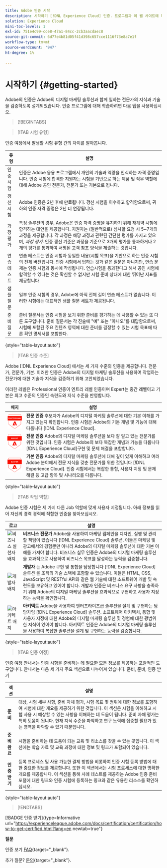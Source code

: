 ```yaml
---
title: Adobe 인증 시작
description: 시작하기 [!DNL Experience Cloud] 인증. 프로그램과 이 웹 사이트에 대해 알아봅니다.
solution: Experience Cloud
mini-toc-levels: 1
exl-id: 751e4c99-cce8-47a1-84cc-2cb3aacdaec8
source-git-commit: 6d77e4b81d05f41d398c657cce1116f73e8a7e1f
workflow-type: tm+mt
source-wordcount: '947'
ht-degree: 1%

---
```


# 시작하기 {#getting-started}

Adobe의 인증은 Adobe의 디지털 마케팅 솔루션과 함께 일하는 전문가의 지식과 기술을 검증하도록 설계되었습니다. 인증 프로그램에 대해 학습하려면 다음 탭을 사용하십시오.

>[!BEGINTABS]

>[!TAB 시험 유형]

인증 여정에서 발생할 시험 유형 간의 차이를 알아봅니다.

| 유형 | 설명 |
| ------- | ------- |
| 인증 시험 | 인증은 Adobe 응용 프로그램에서 개인의 기술과 역량을 인식하는 자격 증명입니다. 인증 시험에 합격한 지원자는 시험을 기반으로 하는 제품 및 직무 역할에 대해 Adobe 공인 전문가, 전문가 또는 기본으로 됩니다. |
| 갱신 시험 | Adobe 인증은 2년 후에 만료됩니다. 갱신 시험을 이수하고 합격함으로써, 귀하의 인증 자격 증명은 2년 더 연장됩니다. |
| 과정 평가 | 특정 솔루션의 경우, Adobe은 인증 자격 증명을 유지하기 위해 재계약 시험에 합격하는 대안을 제공합니다. 지원자는 (일반적으로) 심사할 요청 시 5~7개의 과정을 제공합니다. 각 과정은 해당 과정과 관련된 간단한 평가를 가지고 있으며, _과정 평가_. 인증 갱신 기준은 과정을 기준으로 3개의 평가를 통과하거나 2개의 평가를 통과하여 서명된 고객 참조 양식을 제출하는 것입니다. |
| 연습 테스트 | 연습 테스트는 인증 시험과 동일한 내용(시험 목표)을 기반으로 하는 인증 시험의 전체 버전입니다. 인증 시험에서 답하는 것과 같은 질문은 아니지만, 연습 문제는 인증 시험과 동시에 작성됩니다. 연습시험을 통과한다고 해서 공인 시험에 합격할 수 있다는 것은 확신할 수 없지만 시험 준비 상태에 대한 뛰어난 지표를 제공합니다 |
| 샘플 질문 | 일부 인증 시험의 경우, Adobe에 아직 전체 길이 연습 테스트가 없습니다. 이러한 시험에는 대표적인 샘플 질문 세트가 제공됩니다. |
| 준비 질문 | 준비 질문서는 인증 시험을 보기 위한 준비를 평가하는 데 사용할 수 있는 또 다른 도구입니다. 준비 질문서는 각 진술에 &quot;예&quot; 또는 &quot;아니오&quot;를 대답함으로써, 시험에 포함된 주요 컨텐츠 영역에 대한 준비를 결정할 수 있는 시험 목표에 따른 확인 명세서를 포함한다. |

{style="table-layout:auto"}

>[!TAB 인증 수준]

Adobe [!DNL Experience Cloud] 에서는 세 가지 수준의 인증을 제공합니다. 전문가, 전문가, 기본. 이러한 인증은 Adobe의 디지털 마케팅 솔루션을 사용하여 작업하는 전문가에 대한 기술과 지식을 검증하기 위해 고안되었습니다.

이러한 레벨은 Professional 인증이 엔트리 레벨 인증이며 Expert는 중간 레벨이고 기본은 최고 수준의 인증인 숙련도와 지식 수준을 반영합니다.

| 배지 | 설명 |
| ------- | ------- |
| ![전문 배지](/help/certifications/assets/professional-badge-Xsmall.png) | **전문 인증** 후보자가 Adobe의 디지털 마케팅 솔루션에 대한 기본 이해를 가지고 있는지 확인합니다. 인증 시험은 Adobe의 기본 개념 및 기능에 대해 다룹니다 [!DNL Experience Cloud]. |
| ![전문가 배지](/help/certifications/assets/expert-badge-Xsmall.png) | **전문 인증** Adobe의 디지털 마케팅 솔루션을 보다 잘 알고 있는 전문가를 위한 것입니다. 인증 시험은 Adobe의 보다 복잡한 개념과 기능을 다룹니다 [!DNL Experience Cloud]구현 및 문제 해결을 포함합니다. |
| ![기본 배지](/help/certifications/assets/master-badge-Xsmall.png) | **기본 인증** Adobe의 디지털 마케팅 솔루션에 대해 깊이 있게 이해하고 여러 Adobe 분야에서 전문 지식을 갖춘 전문가를 위한 것입니다 [!DNL Experience Cloud]. 인증 시험에서는 복잡한 통합, 사용자 지정 및 문제 해결 등 고급 항목 및 시나리오를 다룹니다. |

{style="table-layout:auto"}

>[!TAB 작업 역할]

Adobe 인증 시험은 세 가지 다른 Job 역할에 맞게 사용자 지정됩니다. 아래 정보를 읽어 자신의 경력 경력에 적합한 인증을 찾아보십시오.

| 로고 | 설명 |
| ------- | ------- |
| ![비즈니스 실천자 배지](/help/certifications/assets/business_practitioner_blk_small.png) | **비즈니스 전문가** Adobe을 사용하여 마케팅 캠페인을 디자인, 실행 및 관리할 책임이 있습니다 [!DNL Experience Cloud] 솔루션. 이들은 마케팅 및 광고에서의 경험뿐만 아니라 Adobe의 디지털 마케팅 솔루션에 대한 기본 이해를 가져야 합니다. 비즈니스 실무 인증은 Adobe의 디지털 마케팅 솔루션을 효과적으로 사용하여 비즈니스 목표를 달성하는 능력을 검증합니다. |
| ![개발자 배지](/help/certifications/assets/developer_blk_small.png) | **개발자** 는 Adobe 구현 및 통합을 담당합니다 [!DNL Experience Cloud] 솔루션 을 조직의 기술 스택에 포함할 수 있습니다. 이들은 HTML, CSS, JavaScript 및 RESTful API와 같은 웹 기술에 대한 소프트웨어 개발 및 숙련도를 보유하고 있어야 합니다. 개발자 인증은 비즈니스 요구 사항을 충족하기 위해 Adobe의 디지털 마케팅 솔루션을 효과적으로 구현하고 사용자 지정하는 능력을 확인합니다. |
| ![아키텍트 배지](/help/certifications/assets/architect_blk_small.png) | **아키텍트** Adobe을 사용하여 엔터프라이즈급 솔루션을 설계 및 구현하는 담당자임 [!DNL Experience Cloud] 솔루션. 소프트웨어 아키텍처, 통합 및 사용자 지정에 대한 Adobe의 디지털 마케팅 솔루션 및 경험에 대한 광범위한 지식이 있어야 합니다. 아키텍트 인증은 Adobe의 디지털 마케팅 솔루션을 사용하여 복잡한 솔루션을 설계 및 구현하는 능력을 검증합니다. |

{style="table-layout:auto"}

>[!TAB 인증 여정]

인증 여정 안내서는 인증 시험을 준비하는 데 필요한 모든 정보를 제공하는 포괄적인 도구입니다. 안내서는 다음 세 가지 주요 섹션으로 나누어져 있습니다. 준비, 준비, 인증 받기

| 섹션 | 설명 |
| ------- | ------- |
| **준비** | 대상, 시험 세부 사항, 준비 자체 평가, 시험 목표 및 범위에 대한 정보를 포함하여 시험에 대한 개요를 제공하기 위한 것입니다. 이 섹션은 시험을 이해하고 시험 사용 시 예상할 수 있는 사항을 이해하는 데 도움이 됩니다. 준비 자체 평가는 특히 도움이 됩니다. 현재 지식 수준을 파악하고 연구 노력에 집중할 필요가 있는 영역을 파악할 수 있기 때문입니다. |
| **준비 완료** | 시험을 준비하는 데 도움이 되는 교육 및 리소스를 찾을 수 있는 곳입니다. 이 섹션에는 학습 자료 및 교육 과정에 대한 정보 및 링크가 포함되어 있습니다. |
| **인증 받기** | 등록 프로세스 및 사용 가능한 결제 방법을 비롯하여 인증 시험 등록 방법에 대한 중요한 정보를 제공합니다. 또한 이 섹션에서는 시험 프로세스에 대한 명확한 개요를 제공합니다. 이 섹션을 통해 사례 테스트를 제공하는 Adobe 인증 준비 포털에 대한 링크와 인증 시험에 등록하는 링크와 같은 유용한 리소스를 확인하십시오. |

{style="table-layout:auto"}

>[!ENDTABS]

[!BADGE 인증 받기]{type=Informative url="https://experienceleague.adobe.com/docs/certification/certification/how-to-get-certified.html?lang=en newtab=true"}

**질문**

인증 보기 [FAQ](https://experienceleague.adobe.com/docs/certification/certification/faq.html?lang=en){target="_blank"}.

추가 질문? [문의](mailto:certif@adobe.com){target="_blank"}.
